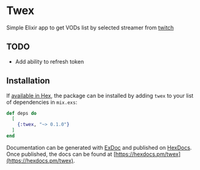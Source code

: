 # Twex

Simple Elixir app to get VODs list by selected streamer from [twitch](https://twitch.tv)

## TODO
* Add ability to refresh token

## Installation

If [available in Hex](https://hex.pm/docs/publish), the package can be installed
by adding `twex` to your list of dependencies in `mix.exs`:

```elixir
def deps do
  [
    {:twex, "~> 0.1.0"}
  ]
end
```

Documentation can be generated with [ExDoc](https://github.com/elixir-lang/ex_doc)
and published on [HexDocs](https://hexdocs.pm). Once published, the docs can
be found at [https://hexdocs.pm/twex](https://hexdocs.pm/twex).

